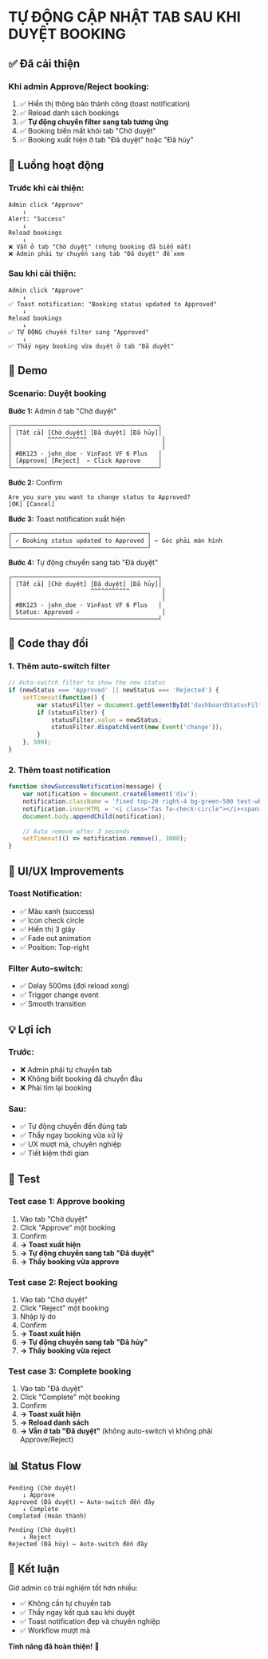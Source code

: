 # TỰ ĐỘNG CẬP NHẬT TAB SAU KHI DUYỆT BOOKING

## ✅ Đã cải thiện

### **Khi admin Approve/Reject booking:**
1. ✅ Hiển thị thông báo thành công (toast notification)
2. ✅ Reload danh sách bookings
3. ✅ **Tự động chuyển filter sang tab tương ứng**
4. ✅ Booking biến mất khỏi tab "Chờ duyệt"
5. ✅ Booking xuất hiện ở tab "Đã duyệt" hoặc "Đã hủy"

## 🎯 Luồng hoạt động

### **Trước khi cải thiện:**
```
Admin click "Approve" 
    ↓
Alert: "Success"
    ↓
Reload bookings
    ↓
❌ Vẫn ở tab "Chờ duyệt" (nhưng booking đã biến mất)
❌ Admin phải tự chuyển sang tab "Đã duyệt" để xem
```

### **Sau khi cải thiện:**
```
Admin click "Approve"
    ↓
✅ Toast notification: "Booking status updated to Approved"
    ↓
Reload bookings
    ↓
✅ TỰ ĐỘNG chuyển filter sang "Approved"
    ↓
✅ Thấy ngay booking vừa duyệt ở tab "Đã duyệt"
```

## 📱 Demo

### **Scenario: Duyệt booking**

**Bước 1:** Admin ở tab "Chờ duyệt"
```
┌─────────────────────────────────────────┐
│ [Tất cả] [Chờ duyệt] [Đã duyệt] [Đã hủy]│
│          ^^^^^^^^^^^                     │
│                                          │
│ #BK123 - john_doe - VinFast VF 6 Plus   │
│ [Approve] [Reject]  ← Click Approve     │
└─────────────────────────────────────────┘
```

**Bước 2:** Confirm
```
Are you sure you want to change status to Approved?
[OK] [Cancel]
```

**Bước 3:** Toast notification xuất hiện
```
┌──────────────────────────────────────┐
│ ✓ Booking status updated to Approved │ ← Góc phải màn hình
└──────────────────────────────────────┘
```

**Bước 4:** Tự động chuyển sang tab "Đã duyệt"
```
┌─────────────────────────────────────────┐
│ [Tất cả] [Chờ duyệt] [Đã duyệt] [Đã hủy]│
│                      ^^^^^^^^^^^         │
│                                          │
│ #BK123 - john_doe - VinFast VF 6 Plus   │
│ Status: Approved ✓                       │
└─────────────────────────────────────────┘
```

## 🔧 Code thay đổi

### **1. Thêm auto-switch filter**
```javascript
// Auto-switch filter to show the new status
if (newStatus === 'Approved' || newStatus === 'Rejected') {
    setTimeout(function() {
        var statusFilter = document.getElementById('dashboardStatusFilter');
        if (statusFilter) {
            statusFilter.value = newStatus;
            statusFilter.dispatchEvent(new Event('change'));
        }
    }, 500);
}
```

### **2. Thêm toast notification**
```javascript
function showSuccessNotification(message) {
    var notification = document.createElement('div');
    notification.className = 'fixed top-20 right-4 bg-green-500 text-white px-6 py-3 rounded-lg shadow-lg z-50';
    notification.innerHTML = '<i class="fas fa-check-circle"></i><span>' + message + '</span>';
    document.body.appendChild(notification);
    
    // Auto remove after 3 seconds
    setTimeout(() => notification.remove(), 3000);
}
```

## 🎨 UI/UX Improvements

### **Toast Notification:**
- ✅ Màu xanh (success)
- ✅ Icon check circle
- ✅ Hiển thị 3 giây
- ✅ Fade out animation
- ✅ Position: Top-right

### **Filter Auto-switch:**
- ✅ Delay 500ms (đợi reload xong)
- ✅ Trigger change event
- ✅ Smooth transition

## 💡 Lợi ích

### **Trước:**
- ❌ Admin phải tự chuyển tab
- ❌ Không biết booking đã chuyển đâu
- ❌ Phải tìm lại booking

### **Sau:**
- ✅ Tự động chuyển đến đúng tab
- ✅ Thấy ngay booking vừa xử lý
- ✅ UX mượt mà, chuyên nghiệp
- ✅ Tiết kiệm thời gian

## 🚀 Test

### **Test case 1: Approve booking**
1. Vào tab "Chờ duyệt"
2. Click "Approve" một booking
3. Confirm
4. **→ Toast xuất hiện**
5. **→ Tự động chuyển sang tab "Đã duyệt"**
6. **→ Thấy booking vừa approve**

### **Test case 2: Reject booking**
1. Vào tab "Chờ duyệt"
2. Click "Reject" một booking
3. Nhập lý do
4. Confirm
5. **→ Toast xuất hiện**
6. **→ Tự động chuyển sang tab "Đã hủy"**
7. **→ Thấy booking vừa reject**

### **Test case 3: Complete booking**
1. Vào tab "Đã duyệt"
2. Click "Complete" một booking
3. Confirm
4. **→ Toast xuất hiện**
5. **→ Reload danh sách**
6. **→ Vẫn ở tab "Đã duyệt"** (không auto-switch vì không phải Approve/Reject)

## 📊 Status Flow

```
Pending (Chờ duyệt)
    ↓ Approve
Approved (Đã duyệt) ← Auto-switch đến đây
    ↓ Complete
Completed (Hoàn thành)

Pending (Chờ duyệt)
    ↓ Reject
Rejected (Đã hủy) ← Auto-switch đến đây
```

## 🎯 Kết luận

Giờ admin có trải nghiệm tốt hơn nhiều:
- ✅ Không cần tự chuyển tab
- ✅ Thấy ngay kết quả sau khi duyệt
- ✅ Toast notification đẹp và chuyên nghiệp
- ✅ Workflow mượt mà

**Tính năng đã hoàn thiện!** 🎉
